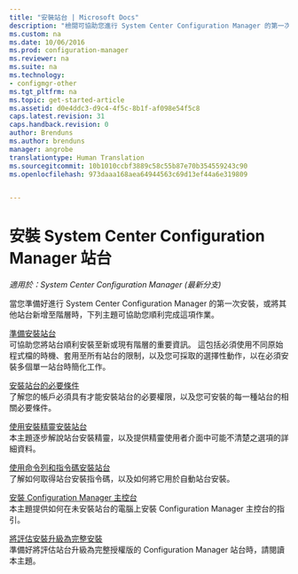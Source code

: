 ```yaml
---
title: "安裝站台 | Microsoft Docs"
description: "檢閱可協助您進行 System Center Configuration Manager 的第一次安裝，或將站台新增至階層的主題清單。"
ms.custom: na
ms.date: 10/06/2016
ms.prod: configuration-manager
ms.reviewer: na
ms.suite: na
ms.technology:
- configmgr-other
ms.tgt_pltfrm: na
ms.topic: get-started-article
ms.assetid: d0e4ddc3-d9c4-4f5c-8b1f-af098e54f5c8
caps.latest.revision: 31
caps.handback.revision: 0
author: Brenduns
ms.author: brenduns
manager: angrobe
translationtype: Human Translation
ms.sourcegitcommit: 10b1010ccbf3889c58c55b87e70b354559243c90
ms.openlocfilehash: 973daaa168aea64944563c69d13ef44a6e319809


---
```

# <a name="installing-system-center-configuration-manager-sites"></a>安裝 System Center Configuration Manager 站台

*適用於：System Center Configuration Manager (最新分支)*


當您準備好進行 System Center Configuration Manager 的第一次安裝，或將其他站台新增至階層時，下列主題可協助您順利完成這項作業。


[準備安裝站台](../../../../core/servers/deploy/install/prepare-to-install-sites.md)    
可協助您將站台順利安裝至新或現有階層的重要資訊。 這包括必須使用不同原始程式檔的時機、套用至所有站台的限制，以及您可採取的選擇性動作，以在必須安裝多個單一站台時簡化工作。


[安裝站台的必要條件](../../../../core/servers/deploy/install/prerequisites-for-installing-sites.md)   
了解您的帳戶必須具有才能安裝站台的必要權限，以及您可安裝的每一種站台的相關必要條件。


[使用安裝精靈安裝站台](../../../../core/servers/deploy/install/use-the-setup-wizard-to-install-sites.md)    
本主題逐步解說站台安裝精靈，以及提供精靈使用者介面中可能不清楚之選項的詳細資料。  

[使用命令列和指令碼安裝站台](../../../../core/servers/deploy/install/use-a-command-line-to-install-sites.md)   
了解如何取得站台安裝指令碼，以及如何將它用於自動站台安裝。

[安裝 Configuration Manager 主控台](../../../../core/servers/deploy/install/install-consoles.md)     
本主題提供如何在未安裝站台的電腦上安裝 Configuration Manager 主控台的指引。

[將評估安裝升級為完整安裝](../../../../core/servers/deploy/install/upgrade-an-evaluation-install-to-a-full-install.md)   
準備好將評估站台升級為完整授權版的 Configuration Manager 站台時，請閱讀本主題。



<!--HONumber=Dec16_HO3-->


